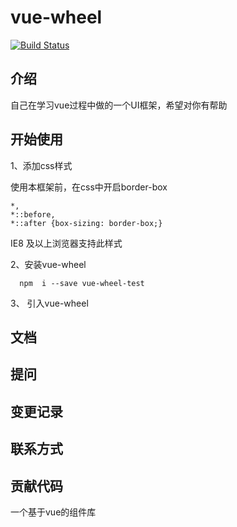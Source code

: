 # vue-wheel 
[![Build Status](https://travis-ci.org/joinmouse/vue-wheel.svg?branch=master)](https://travis-ci.org/joinmouse/vue-wheel)

## 介绍
自己在学习vue过程中做的一个UI框架，希望对你有帮助

## 开始使用
1、添加css样式

使用本框架前，在css中开启border-box
```
*,
*::before,
*::after {box-sizing: border-box;}
```
IE8 及以上浏览器支持此样式

2、安装vue-wheel
```
  npm  i --save vue-wheel-test
```

3、 引入vue-wheel

## 文档

## 提问

## 变更记录

## 联系方式

## 贡献代码
一个基于vue的组件库

